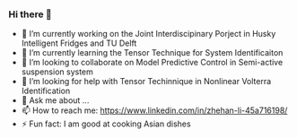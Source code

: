 ### Hi there 👋

- 🔭 I’m currently working on the Joint Interdiscipinary Porject in Husky Intelligent Fridges and TU Delft 
- 🌱 I’m currently learning the Tensor Technique for System Identificaiton
- 👯 I’m looking to collaborate on Model Predictive Control in Semi-active suspension system
- 🤔 I’m looking for help with Tensor Techinnique in Nonlinear Volterra Identification
- 💬 Ask me about ...
- 📫 How to reach me: https://www.linkedin.com/in/zhehan-li-45a716198/
- ⚡ Fun fact: I am good at cooking Asian dishes
